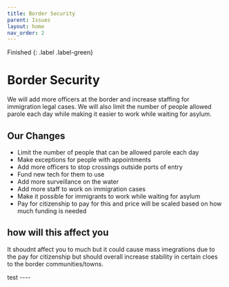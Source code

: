 ```yaml
---
title: Border Security
parent: Issues
layout: home
nav_order: 2
---
```

Finished
{: .label .label-green}

<h1>Border Security</h1>

<p>We will add more officers at the border and increase staffing for immigration legal cases. We will also limit the number of people allowed parole each day while making it easier to work while waiting for asylum.</p>

<h2>Our Changes</h2>
<ul>
<li>Limit the number of people that can be allowed parole each day</li>
<li>Make exceptions for people with appointments</li>
<li>Add more officers to stop crossings outside ports of entry</li>
<li>Fund new tech for them to use</li>
<li>Add more surveillance on the water</li>
<li>Add more staff to work on immigration cases</li>
<li>Make it possible for immigrants to work while waiting for asylum</li>
<li>Pay for citizenship to pay for this and price will be scaled based on how much funding is needed</li>
</ul>
<h2>how will this affect you</h2>
<p>It shoudnt affect you to much but it could cause mass imegrations due to the pay for citizenship but should overall increase stability in certain cloes to the border communities/towns.</p>
test
----

